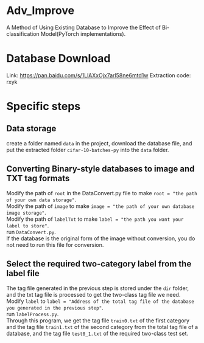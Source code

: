 # Adv_Improve
A Method of Using Existing Database to Improve the Effect of Bi-classification Model(PyTorch implementations).  
# Database Download
Link: https://pan.baidu.com/s/1LlAXxOjx7arl58ne6mtd1w   Extraction code: rxyk 
# Specific steps
## Data storage  
create a folder named `data` in the project, download the database file, and put the extracted folder `cifar-10-batches-py` into the `data` folder.  

## Converting Binary-style databases to image and TXT tag formats
Modify the path of `root` in the DataConvert.py file to make `root = "the path of your own data storage"`.  
Modify the path of `image` to make `image = "the path of your own database image storage"`.  
Modify the path of `labelTxt` to make `label = "the path you want your label to store"`.  
run `DataConvert.py`.  
If the database is the original form of the image without conversion, you do not need to run this file for conversion.  

## Select the required two-category label from the label file  
The tag file generated in the previous step is stored under the `dir` folder, and the txt tag file is processed to get the two-class tag file we need.  
Modify `label` to `label = "Address of the total tag file of the database you generated in the previous step"`.  
run `labelProcess.py`.  
Through this program, we get the tag file `train0.txt` of the first category and the tag file `train1.txt` of the second category from the total tag file of a database, and the tag file `test0_1.txt` of the required two-class test set.
